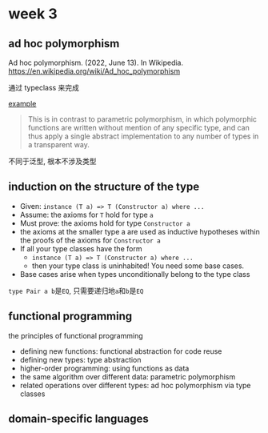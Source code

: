# week 3

## ad hoc polymorphism

Ad hoc polymorphism. (2022, June 13). In Wikipedia. https://en.wikipedia.org/wiki/Ad_hoc_polymorphism

通过 typeclass 来完成

[example](/example/json/README.md)

> This is in contrast to parametric polymorphism, in which polymorphic functions are written without mention of any specific type, and can thus apply a single abstract implementation to any number of types in a transparent way.

不同于泛型, 根本不涉及类型

## induction on the structure of the type

- Given: `instance (T a) => T (Constructor a) where ...`
- Assume: the axioms for `T` hold for type `a`
- Must prove: the axioms hold for type `Constructor a`
- the axioms at the smaller type a are used as inductive hypotheses within the proofs of the axioms for `Constructor a`
- If all your type classes have the form
  - `instance (T a) => T (Constructor a) where ...`
  - then your type class is uninhabited! You need some base cases.
- Base cases arise when types unconditionally belong to the type class

`type Pair a b`是`EQ`, 只需要递归地`a`和`b`是`EQ`

## functional programming

the principles of functional programming

- defining new functions: functional abstraction for code reuse
- defining new types: type abstraction
- higher-order programming: using functions as data
- the same algorithm over different data: parametric polymorphism
- related operations over different types: ad hoc polymorphism via type classes

## domain-specific languages
